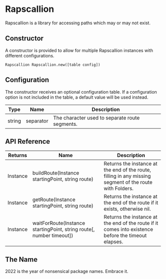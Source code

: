 # Rapscallion

Rapscallion is a library for accessing paths which may or may not exist.

## Constructor

A constructor is provided to allow for multiple Rapscallion instances with different configurations.

`Rapscallion Rapscallion.new([table config])`

## Configuration

The constructor receives an optional configuration table. If a configuration option is not included in the table, a default value will be used instead.

|Type|Name|Description|
|-|-|-|
|string|separator|The character used to separate route segments.|

## API Reference

|Returns|Name|Description|
|-|-|-|
|Instance|buildRoute(Instance startingPoint, string route)|Returns the instance at the end of the route, filling in any missing segment of the route with Folders.|
|Instance|getRoute(Instance startingPoint, string route)|Returns the instance at the end of the route if it exists, otherwise nil.|
|Instance|waitForRoute(Instance startingPoint, string route[, number timeout])|Returns the instance at the end of the route if it comes into existence before the timeout elapses.|

## The Name

2022 is the year of nonsensical package names. Embrace it.
